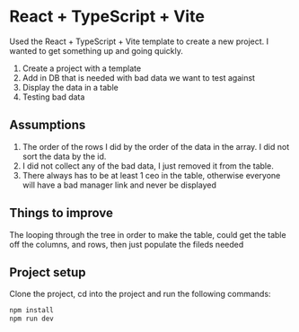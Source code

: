 # React + TypeScript + Vite


Used the React + TypeScript + Vite template to create a new project.
I wanted to get something up and going quickly.
1. Create a project with a template
2. Add in DB that is needed with bad data we want to test against
3. Display the data in a table
4. Testing bad data


## Assumptions
1. The order of the rows I did by the order of the data in the array. I did not sort the data by the id.
2. I did not collect any of the bad data, I just removed it from the table.
3. There always has to be at least 1 ceo in the table, otherwise everyone will have a bad manager link and never be displayed

## Things to improve
The looping through the tree in order to make the table, could get the table off the columns, and rows, then just populate the fileds needed

## Project setup
Clone the project, cd into the project and run the following commands:

```bash
npm install
npm run dev
```
